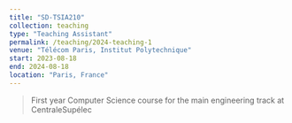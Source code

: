 ```yaml
---
title: "SD-TSIA210"
collection: teaching
type: "Teaching Assistant"
permalink: /teaching/2024-teaching-1
venue: "Télécom Paris, Institut Polytechnique"
start: 2023-08-18
end: 2024-08-18
location: "Paris, France"
---
```


> First year Computer Science course for the main engineering track at CentraleSupélec